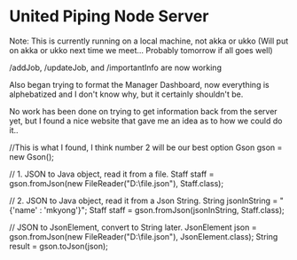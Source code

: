 # United Piping Node Server 

Note: This is currently running on a local machine, not akka or ukko (Will put on akka or ukko next time we meet... Probably tomorrow if all goes well)

/addJob, /updateJob, and /importantInfo are now working

Also began trying to format the Manager Dashboard, now everything is alphebatized and I don't know why, but it certainly shouldn't be.

No work has been done on trying to get information back from the server yet, but I found a nice website that gave me an idea as to how we could do it.. 


//This is what I found, I think number 2 will be our best option
Gson gson = new Gson();

// 1. JSON to Java object, read it from a file.
Staff staff = gson.fromJson(new FileReader("D:\\file.json"), Staff.class);

// 2. JSON to Java object, read it from a Json String.
String jsonInString = "{'name' : 'mkyong'}";
Staff staff = gson.fromJson(jsonInString, Staff.class);

// JSON to JsonElement, convert to String later.
JsonElement json = gson.fromJson(new FileReader("D:\\file.json"), JsonElement.class);
String result = gson.toJson(json);

